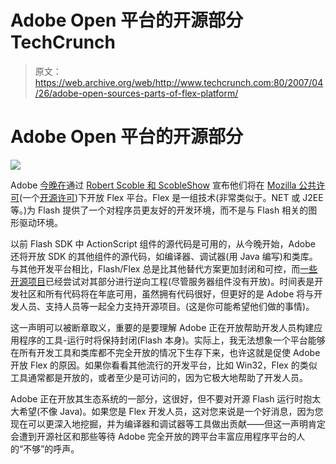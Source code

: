 # Adobe Open 平台的开源部分 TechCrunch

> 原文：<https://web.archive.org/web/http://www.techcrunch.com:80/2007/04/26/adobe-open-sources-parts-of-flex-platform/>

# Adobe Open 平台的开源部分

![](img/aa113c48950a9676390d87369f8d3a3e.png)

Adobe [今晚在](https://web.archive.org/web/20220926181422/http://labs.adobe.com/wiki/index.php/Flex:Open_Source)通过 [Robert Scoble 和 ScobleShow](https://web.archive.org/web/20220926181422/http://scobleizer.com/2007/04/25/adobe-opensources-flex/) 宣布他们将在 [Mozilla 公共许可](https://web.archive.org/web/20220926181422/http://www.mozilla.org/MPL/MPL-1.1-annotated.html)(一个[开源许可](https://web.archive.org/web/20220926181422/http://opensource.org/licenses/alphabetical))下开放 Flex 平台。Flex 是一组技术(非常类似于。NET 或 J2EE 等。)为 Flash 提供了一个对程序员更友好的开发环境，而不是与 Flash 相关的图形驱动环境。

以前 Flash SDK 中 ActionScript 组件的源代码是可用的，从今晚开始，Adobe 还将开放 SDK 的其他组件的源代码，如编译器、调试器(用 Java 编写)和类库。与其他开发平台相比，Flash/Flex 总是比其他替代方案更加封闭和可控，而[一些开源项目](https://web.archive.org/web/20220926181422/http://osflash.org/red5)已经尝试对其部分进行逆向工程(尽管服务器组件没有开放)。时间表是开发社区和所有代码将在年底可用，虽然拥有代码很好，但更好的是 Adobe 将与开发人员、支持人员等一起全力支持开源项目。(这是你可能希望他们做的事情)。

这一声明可以被断章取义，重要的是要理解 Adobe 正在开放帮助开发人员构建应用程序的工具-运行时将保持封闭(Flash 本身)。实际上，我无法想象一个平台能够在所有开发工具和类库都不完全开放的情况下生存下来，也许这就是促使 Adobe 开放 Flex 的原因。如果你看看其他流行的开发平台，比如 Win32，Flex 的类似工具通常都是开放的，或者至少是可访问的，因为它极大地帮助了开发人员。

Adobe 正在开放其生态系统的一部分，这很好，但不要对开源 Flash 运行时抱太大希望(不像 Java)。如果您是 Flex 开发人员，这对您来说是一个好消息，因为您现在可以更深入地挖掘，并为编译器和调试器等工具做出贡献——但这一声明肯定会遭到开源社区和那些等待 Adobe 完全开放的跨平台丰富应用程序平台的人的“不够”的呼声。